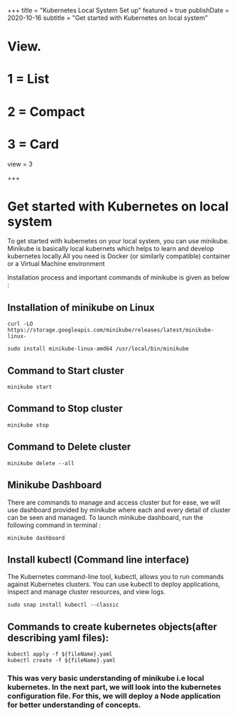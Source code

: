 +++
title = "Kubernetes Local System Set up"
featured = true
publishDate = 2020-10-16
subtitle = "Get started with Kubernetes on local system"


# View.
#   1 = List
#   2 = Compact
#   3 = Card
view = 3

+++

# Get started with Kubernetes on local system 

To get started with kubernetes on your local system, you can use minikube. Minikube is basically local kubernets which helps to learn and develop kubernetes locally.All you need is Docker (or similarly compatible) container or a Virtual Machine environment

Installation process and important commands of minikube is given as below :

## Installation of minikube on Linux  
```
curl -LO https://storage.googleapis.com/minikube/releases/latest/minikube-linux-
 ```
 ```
 sudo install minikube-linux-amd64 /usr/local/bin/minikube
```

## Command to Start cluster 
```
minikube start
```

## Command to Stop cluster
```
minikube stop

```
## Command to Delete cluster
```
minikube delete --all

```

## Minikube Dashboard  
There are commands to manage and access cluster but for ease, we will use dashboard provided by minikube where each and every detail of cluster can be seen and managed.
To launch minikube dashboard, run the following command in terminal : 

```
minikube dashboard
```
 
## Install kubectl (Command line interface) 
The Kubernetes command-line tool, kubectl, allows you to run commands against Kubernetes clusters. You can use kubectl to deploy applications, inspect and manage cluster resources, and view logs. 

```
sudo snap install kubectl --classic
```

## Commands to create kubernetes objects(after describing yaml files):

```
kubectl apply -f ${fileName}.yaml
kubectl create -f ${fileName}.yaml
```

### This was very basic understanding of minikube i.e local kubernetes. In the next part, we will look into the kubernetes configuration file. For this, we will deploy a Node application for better understanding of concepts.
